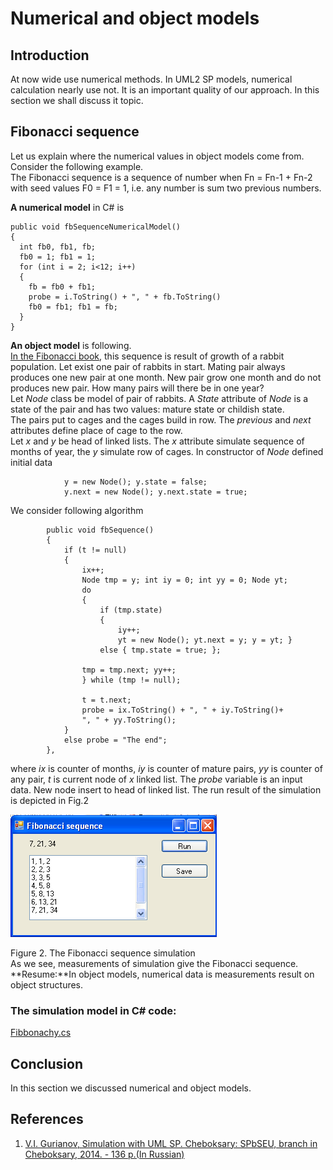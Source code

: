 # Numerical and object models

## Introduction
At now wide use numerical methods. In UML2 SP models, numerical calculation nearly use not. It is an important quality of our approach. In this section we shall discuss it topic. 

## Fibonacci sequence
Let us explain where the numerical values in object models come from. Consider the following example.<br/>
The Fibonacci sequence is a sequence of number when Fn = Fn-1 + Fn-2 with seed values F0 = F1 = 1, 
i.e. any number is sum two previous numbers.<br/>

**A numerical model** in C# is
```
public void fbSequenceNumericalModel()
{
  int fb0, fb1, fb;
  fb0 = 1; fb1 = 1;
  for (int i = 2; i<12; i++) 
  {
    fb = fb0 + fb1;
    probe = i.ToString() + ", " + fb.ToString()
    fb0 = fb1; fb1 = fb;
  }
}
```

**An object model** is following.<br/>
[In the Fibonacci book](https://en.wikipedia.org/wiki/Fibonacci_number), this sequence is result of growth of a rabbit population.
Let exist one pair of rabbits in start. Mating pair always produces one new pair at one month.
New pair grow one month and do not produces new pair. How many pairs will there be in one year?<br/>
Let *Node* class be model of pair of rabbits. A *State* attribute of *Node* is a state of the pair and has two values: mature state or childish state.<br/> 
The pairs put to cages and the cages build in row. The *previous* and *next* attributes define place of cage to the row.<br/> 
Let *x* and *y* be head of linked lists. The *x* attribute simulate sequence of months of year, the *y* simulate row of cages.
In constructor of *Node* defined initial data
```
            y = new Node(); y.state = false;
            y.next = new Node(); y.next.state = true;
```
We consider following algorithm
```
        public void fbSequence()
        {
            if (t != null)
            {
                ix++;
                Node tmp = y; int iy = 0; int yy = 0; Node yt;
                do
                {
                    if (tmp.state)
                    {
                        iy++;
                        yt = new Node(); yt.next = y; y = yt; }
                    else { tmp.state = true; };

                tmp = tmp.next; yy++;
                } while (tmp != null);

                t = t.next; 
                probe = ix.ToString() + ", " + iy.ToString()+ 
                ", " + yy.ToString();
            }
            else probe = "The end";
        },
```
where *ix* is counter of months, *iy* is counter of mature pairs, *yy* is counter of any pair, *t* is current node 
of *x* linked list. 
The *probe* variable is an input data. New node insert to head of linked list.
The run result of the simulation is depicted in Fig.2
<p><img src="Fibonacci.png" alt="" /></p>
Figure 2. The Fibonacci sequence simulation<br>
As we see, measurements of simulation give the Fibonacci sequence.<br/>
**Resume:**In object models, numerical data is measurements result on object structures.

### The simulation model in C# code:  
[Fibbonachy.cs](https://github.com/vgurianov/uml-sp/blob/master/examples/function/Fibbonachy.cs) 

## Conclusion
In this section we discussed numerical and object models. 

## References
1.	[V.I. Gurianov, Simulation with UML SP. Cheboksary: SPbSEU, branch in Cheboksary, 2014. - 136 p.(In Russian)](http://simulation.su/static/en-books.html)
